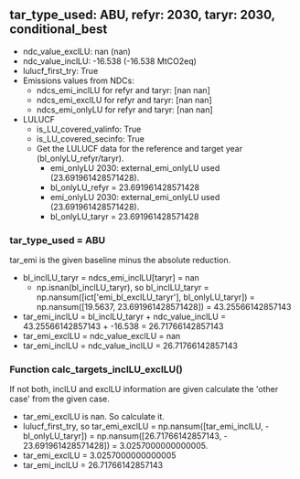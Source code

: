 

## tar_type_used: ABU, refyr: 2030, taryr: 2030, conditional_best
- ndc_value_exclLU: nan (nan)
- ndc_value_inclLU: -16.538 (-16.538 MtCO2eq)
- lulucf_first_try: True
- Emissions values from NDCs:
  - ndcs_emi_inclLU for refyr and taryr: [nan nan]
  - ndcs_emi_exclLU for refyr and taryr: [nan nan]
  - ndcs_emi_onlyLU for refyr and taryr: [nan nan]
- LULUCF
  - is_LU_covered_valinfo: True
  - is_LU_covered_secinfo: True
  - Get the LULUCF data for the reference and target year (bl_onlyLU_refyr/taryr).
    - emi_onlyLU 2030: external_emi_onlyLU used (23.691961428571428).
    - bl_onlyLU_refyr = 23.691961428571428
    - emi_onlyLU 2030: external_emi_onlyLU used (23.691961428571428).
    - bl_onlyLU_taryr = 23.691961428571428
### tar_type_used = ABU
tar_emi is the given baseline minus the absolute reduction.
- bl_inclLU_taryr = ndcs_emi_inclLU[taryr] = nan
  - np.isnan(bl_inclLU_taryr), so bl_inclLU_taryr = np.nansum([ict['emi_bl_exclLU_taryr'], bl_onlyLU_taryr]) = np.nansum([19.5637, 23.691961428571428]) = 43.25566142857143
- tar_emi_inclLU = bl_inclLU_taryr + ndc_value_inclLU = 43.25566142857143 + -16.538 = 26.71766142857143
- tar_emi_exclLU = ndc_value_exclLU = nan
- tar_emi_inclLU = ndc_value_inclLU = 26.71766142857143
### Function calc_targets_inclLU_exclLU()
If not both, inclLU and exclLU information are given calculate the 'other case' from the given case.
- tar_emi_exclLU is nan. So calculate it.
- lulucf_first_try, so tar_emi_exclLU = np.nansum([tar_emi_inclLU, -bl_onlyLU_taryr]) = np.nansum([26.71766142857143, - 23.691961428571428]) = 3.0257000000000005.
- tar_emi_exclLU = 3.0257000000000005
- tar_emi_inclLU = 26.71766142857143